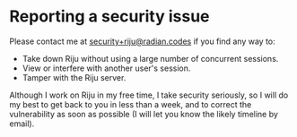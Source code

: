 # Reporting a security issue

Please contact me at
[security+riju@radian.codes](mailto:security+riju@radian.codes) if you
find any way to:

* Take down Riju without using a large number of concurrent sessions.
* View or interfere with another user's session.
* Tamper with the Riju server.

Although I work on Riju in my free time, I take security seriously, so
I will do my best to get back to you in less than a week, and to
correct the vulnerability as soon as possible (I will let you know the
likely timeline by email).
